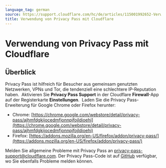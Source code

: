 ```yaml
---
language_tag: german
source: https://support.cloudflare.com/hc/de/articles/115001992652-Verwendung-von-Privacy-Pass-mit-Cloudflare
title: Verwendung von Privacy Pass mit Cloudflare 
---
```


# Verwendung von Privacy Pass mit Cloudflare 



## Überblick


Privacy Pass ist hilfreich für Besucher aus gemeinsam genutzten Netzwerken, VPNs und Tor, die tendenziell eine schlechtere IP-Reputation haben.  Aktivieren Sie **Privacy Pass Support** in der Cloudflare **Firewall**\-App auf der Registerkarte **Einstellungen**.  Laden Sie die Privacy Pass-Erweiterung für Google Chrome oder Firefox herunter:

-   Chrome: [https://chrome.google.com/webstore/detail/privacy-pass/ajhmfdgkijocedmfjonnpjfojldioehi](https://chrome.google.com/webstore/detail/privacy-pass/ajhmfdgkijocedmfjonnpjfojldioehi)
-   Firefox: [https://addons.mozilla.org/en-US/firefox/addon/privacy-pass/](https://addons.mozilla.org/en-US/firefox/addon/privacy-pass/)

Melden Sie allgemeine Probleme mit Privacy Pass an [privacy-pass-support@cloudflare.com](mailto:A0privacy-pass-support@cloudflare.com). Der Privacy Pass-Code ist auf [GitHub](https://github.com/privacypass/challenge-bypass-extension) verfügbar, wo Sie ebenfalls Probleme melden können.
